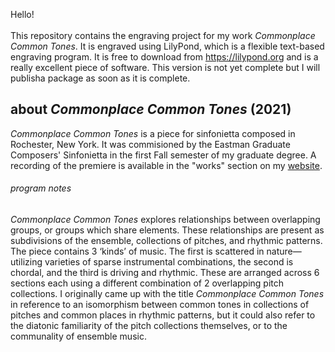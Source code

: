 Hello!
<br>
<br>
This repository contains the engraving project for my work <i>Commonplace Common Tones</i>. It is engraved using LilyPond, which is a flexible text-based engraving program. It is free to download from https://lilypond.org and is a really excellent piece of software. This version is not yet complete but I will publisha package as soon as it is complete.

## about <i>Commonplace Common Tones</i> (2021)
<i>Commonplace Common Tones</i> is a piece for sinfonietta composed in Rochester, New York. It was commisioned by the Eastman Graduate Composers' Sinfonietta in the first Fall semester of my graduate degree. A recording of the premiere is available in the "works" section on my [website](https://tuckerjohnson.github.io).

###### program notes
*Commonplace Common Tones* explores relationships between overlapping groups, or groups which share elements. These relationships are present as subdivisions of the ensemble, collections of pitches, and rhythmic patterns. The piece contains 3 ‘kinds’ of music. The first is scattered in nature—utilizing varieties of sparse instrumental combinations, the second is chordal, and the third is driving and rhythmic. These are arranged across 6 sections each using a different combination of 2 overlapping pitch collections. I originally came up with the title *Commonplace Common Tones* in reference to an isomorphism between common tones in collections of pitches and common places in rhythmic patterns, but it could also refer to the diatonic familiarity of the pitch collections themselves, or to the communality of ensemble music.
